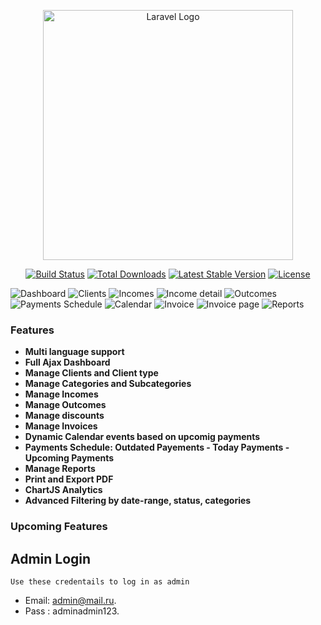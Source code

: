 <p align="center"><a href="https://laravel.com" target="_blank"><img src="https://raw.githubusercontent.com/laravel/art/master/logo-lockup/5%20SVG/2%20CMYK/1%20Full%20Color/laravel-logolockup-cmyk-red.svg" width="400" alt="Laravel Logo"></a></p>

<p align="center">
<a href="https://github.com/laravel/framework/actions"><img src="https://github.com/laravel/framework/workflows/tests/badge.svg" alt="Build Status"></a>
<a href="https://packagist.org/packages/laravel/framework"><img src="https://img.shields.io/packagist/dt/laravel/framework" alt="Total Downloads"></a>
<a href="https://packagist.org/packages/laravel/framework"><img src="https://img.shields.io/packagist/v/laravel/framework" alt="Latest Stable Version"></a>
<a href="https://packagist.org/packages/laravel/framework"><img src="https://img.shields.io/packagist/l/laravel/framework" alt="License"></a>
</p>

 ![Dashboard ](https://i.postimg.cc/s2WZPj47/Screenshot-2025-10-19-002055.png)
 ![Clients](https://i.postimg.cc/HLZqHwwT/Screenshot-2025-10-07-193249.png)
 ![Incomes](https://i.postimg.cc/YqX2h5YK/Screenshot-2025-10-19-001007.png)
 ![Income detail](https://i.postimg.cc/QxW2fxFc/Screenshot-2025-10-24-131501.png)
 ![Outcomes](https://i.postimg.cc/nr5Bs5Vz/Screenshot-2025-10-10-011919.png)
 ![Payments Schedule](https://i.postimg.cc/fLVsZ7RS/Screenshot-2025-10-24-131117.png)
 ![Calendar](https://i.postimg.cc/zXywLjWx/Screenshot-2025-10-18-231522.png)
 ![Invoice](https://i.postimg.cc/jq14XM8d/Screenshot-2025-10-12-205239.png)
 ![Invoice page](https://i.postimg.cc/9fwJBv57/Screenshot-2025-10-11-040539.png)
 ![Reports](https://i.postimg.cc/tTJsh5Mb/Screenshot-2025-10-10-011546.png)

 
### Features
- **Multi language support** 
- **Full Ajax Dashboard** 
- **Manage Clients and Client type** 
- **Manage Categories and Subcategories** 
- **Manage Incomes**
- **Manage Outcomes**
- **Manage discounts**
- **Manage Invoices**
- **Dynamic Calendar events based on upcomig payments**
- **Payments Schedule: Outdated Payements - Today Payments - Upcoming Payments**
- **Manage Reports** 
- **Print and Export PDF** 
- **ChartJS Analytics** 
- **Advanced Filtering by date-range, status, categories**

### Upcoming Features


## Admin Login
`Use these credentails to log in as admin`

- Email: admin@mail.ru.
- Pass : adminadmin123.


